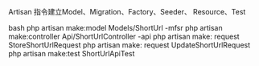 Artisan 指令建立Model、Migration、Factory、Seeder、
Resource、Test

bash
php artisan make:model Models/ShortUrl -mfsr
php artisan make:controller Api/ShortUrlController -api
php artisan make: request StoreShortUrlRequest
php artisan make: request UpdateShortUrlRequest
php artisan make:test ShortUrlApiTest

